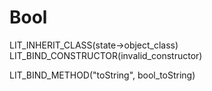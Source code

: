 # Bool
LIT_INHERIT_CLASS(state->object_class)
LIT_BIND_CONSTRUCTOR(invalid_constructor)

LIT_BIND_METHOD("toString", bool_toString)